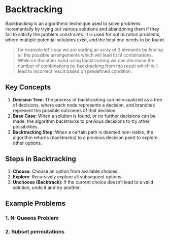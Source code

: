 # Backtracking

Backtracking is an algorithmic technique used to solve problems incrementally by trying out various solutions and abandoning them if they fail to satisfy the problem constraints. It is used for optimization problems, where multiple potential solutions exist, and the best one needs to be found.
> for example let's say we are sorting an array of 3 elements by finding all the possible arrangements which  will lead to n! combinations.  While on the other hand using backtracking we can decrease the number of combinations   by backtracking from the result which will lead to incorrect result based on predefined condition. 

## Key Concepts
1. **Decision Tree**: The process of backtracking can be visualized as a tree of decisions, where each node represents a decision, and branches represent the possible outcomes of that decision.
2. **Base Case**: When a solution is found, or no further decisions can be made, the algorithm backtracks to previous decisions to try other possibilities.
3. **Backtracking Step**: When a certain path is deemed non-viable, the algorithm returns (backtracks) to a previous decision point to explore other options.

## Steps in Backtracking
1. **Choose**: Choose an option from available choices.
2. **Explore**: Recursively explore all subsequent options.
3. **Unchoose (Backtrack)**: If the current choice doesn’t lead to a valid solution, undo it and try another.

## Example Problems
### 1. N-Queens Problem
### 2. Subset permutations
